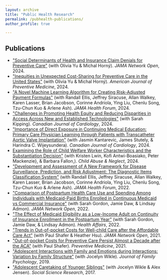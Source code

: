 ```yaml
---
layout: archive
title: "Public Health Research"
permalink: /pubhealth-publications/
author_profile: true

---
```


## Publications
* ["Social Determinants of Health and Insurance Claim Denials for Preventive Care"](https://jamanetwork.com/journals/jamanetworkopen/fullarticle/2823677) (with Olivia Yu & Michal Horný). *JAMA Network Open*, 2024. 
* ["Inequities in Unexpected Cost-Sharing for Preventive Care in the United States"](https://www.sciencedirect.com/science/article/pii/S074937972400312X) (with Olivia Yu & Michal Horný). *American Journal of Preventive Medicine*, 2024. 
* ["A Novel Machine Learning Algorithm for Creating Risk-Adjusted Payment Formulas"](https://jamanetwork.com/journals/jama-health-forum/fullarticle/2817746) (with Randall Ellis, Jeffrey Siracuse, Allan Walkey, Karen Lasser, Brian Jacobson, Corinne Andriola, Ying Liu, Chenlu Song, Tzu-Chun Kuo & Arlene Ash). *JAMA Health Forum*, 2024. 
* ["Challenges in Promoting Health Equity and Reducing Disparities in Access Across New and Established Technologies"](https://www.sciencedirect.com/science/article/pii/S0828282X24001788) (with Sarah Kipping). *Canadian Journal of Cardiology*, 2024. 
* ["Importance of Direct Exposure in Continuing Medical Education: Primary Care Physician Learning through Patients with Transcatheter Aortic Valve Implantation"](https://pubmed.ncbi.nlm.nih.gov/37995906/) (with Jasmin Kantarevic, James Stutely, & Harindra C. Wijeysundera). *Canadian Journal of Cardiology*, 2024. 
* [Examining the Role of Child Welfare Worker Characteristics and the Substantiation Decision"](https://authors.elsevier.com/sd/article/S0145-2134(24)00010-3) (with Kristen Lwin, Kofi Antwi-Boasiako, Peter Mackenzie}, & Barbara Fallon,).  *Child Abuse & Neglect*, 2024. 
* ["Development and Assessment of A New Framework for Disease Surveillance, Prediction, and Risk Adjustment: The Diagnostic Items Classification System"](https://jamanetwork.com/journals/jama-health-forum/fullarticle/2790542) (with Randall Ellis, Jeffrey Siracuse, Allan Walkey, Karen Lasser, Brian Jacobson, Corinne Andriola, Ying Liu, Chenlu Song, Tzu-Chun Kuo & Arlene Ash). *JAMA Health Forum*, 2022.
* ["Comparison of Postpartum Health Care Use and Spending Among Individuals with Medicaid-Paid Births Enrolled in Continuous Medicaid vs Commercial Insurance"](https://jamanetwork.com/journals/jamanetworkopen/article-abstract/2790254) (with Sarah Gordon, Jamie Daw, & Lindsay Admon). *JAMA Network Open*, 2022. 
* ["The Effect of Medicaid Eligibility as a Low-Income Adult on Continuity of Insurance Enrollment in the Postpartum Year"](https://www.healthaffairs.org/doi/abs/10.1377/hlthaff.2021.00730) (with Sarah Gordon, Jamie Daw, & Lindsay Admon). *Health Affairs*, 2022.
* ["Trends in Out-of-pocket Costs for Well-child Care after the Affordable Care Act"](https://jamanetwork.com/journals/jamanetworkopen/article-abstract/2777419) (with Paul Shafer & Heather Hsu). *JAMA Network Open*, 2021.
* ["Out-of-pocket Costs for Preventive Care Persist Almost a Decade after the ACA"](https://www.sciencedirect.com/science/article/pii/S0091743521002590) (with Paul Shafer). *Preventive Medicine*, 2021.
* ["Adolescent Interactions with Family and Emotions during Interactions: Variation by Family Structure"](https://psycnet.apa.org/record/2019-76803-001) (with Jocelyn Wikle). *Journal of Family Psychology*, 2019. 
* ["Adolescent Caretaking of Younger Siblings"](https://www.sciencedirect.com/science/article/pii/S0049089X17304556) (with Jocelyn Wikle & Alex Jensen). *Social Science Research*, 2017.
